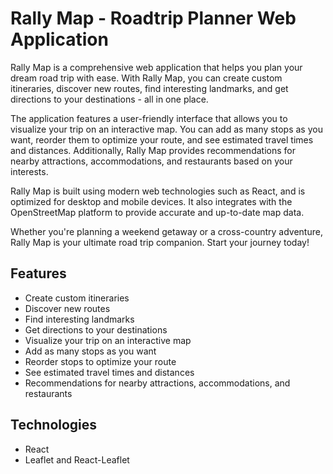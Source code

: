 # Rally Map - Roadtrip Planner Web Application
Rally Map is a comprehensive web application that helps you plan your dream road trip with ease. With Rally Map, you can create custom itineraries, discover new routes, find interesting landmarks, and get directions to your destinations - all in one place.

The application features a user-friendly interface that allows you to visualize your trip on an interactive map. You can add as many stops as you want, reorder them to optimize your route, and see estimated travel times and distances. Additionally, Rally Map provides recommendations for nearby attractions, accommodations, and restaurants based on your interests.

Rally Map is built using modern web technologies such as React, and is optimized for desktop and mobile devices. It also integrates with the OpenStreetMap platform to provide accurate and up-to-date map data.

Whether you're planning a weekend getaway or a cross-country adventure, Rally Map is your ultimate road trip companion. Start your journey today!

## Features
- Create custom itineraries
- Discover new routes
- Find interesting landmarks
- Get directions to your destinations
- Visualize your trip on an interactive map
- Add as many stops as you want
- Reorder stops to optimize your route
- See estimated travel times and distances
- Recommendations for nearby attractions, accommodations, and restaurants

## Technologies
- React
- Leaflet and React-Leaflet
